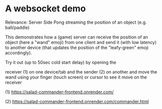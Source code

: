 # A websocket demo

Relevance: Server Side Pong streaming the position of an object (e.g. ball/paddle)

This demonstrates how a (game) server can receive the position of an object (here a "wand" emoji) from one client and send it (with low latency) to another device (that updates the position of the "leafy-green" emoji accordingly). 

Try it out (up to 50sec cold start delay) by opening the

receiver (1) on one device/tab and the sender (2) on another and move the wand using your finger (touch screen) or cursor to see it move on the receiver

(1) https://salad-commander-frontend.onrender.com/

(2) https://salad-commander-frontend.onrender.com/commander.html
